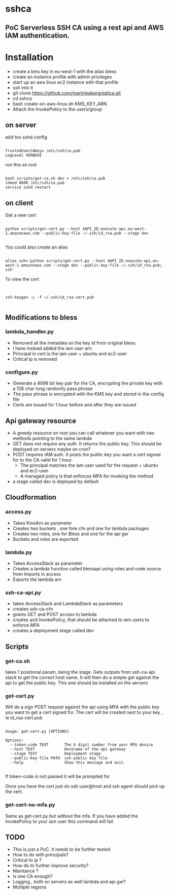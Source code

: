 # sshca

## PoC Serverless SSH CA using a rest api and AWS IAM authentication.


# Installation


* create a kms key in eu-west-1 with the alias bless
* create an instance profile with admin privileges
* start up an aws linux ec2 instance with that profile
* ssh into it
* git clone https://github.com/martinkaberg/sshca.git
* cd sshca
* bash create-on-aws-linux.sh KMS_KEY_ARN
* Attach the InvokePolicy to the users/group



## on server

add too sshd config


```

TrustedUserCAKeys /etc/ssh/ca.pub
LogLevel VERBOSE

```


run this as root


```

bash scripts/get-ca.sh dev > /etc/ssh/ca.pub
chmod 0600 /etc/ssh/ca.pub
service sshd restart

```


## on client
Get a new cert


```

python scripts/get-cert.py --host $API_ID.execute-api.eu-west-1.amazonaws.com --public-key-file ~/.ssh/id_rsa.pub --stage dev


```


You could also create an alias


```

alias ssh='python scripts/get-cert.py --host $API_ID.execute-api.eu-west-1.amazonaws.com --stage dev --public-key-file ~/.ssh/id_rsa.pub; ssh'

```


To view the cert


```


ssh-keygen -L -f ~/.ssh/id_rsa-cert.pub


```



## Modifications to bless


### lambda_handler.py

* Removed all the metadata on the key id from original bless.
* I have instead added the iam user arn.
* Principal in cert is the iam user  + ubuntu and ec2-user
* Critical ip is removed

### configure.py

* Generate a 4096 bit key pair for the CA,  encrypting the private key with a 128 char long randomly pass phrase
* The pass phrase is encrypted with the KMS key and stored in the config file
* Certs are issued for 1 hour before and after they are issued

## Api gateway resource

* A greedy resource on root you can call whatever you want with two methods pointing to the same lambda
* GET does not require any auth. It returns the public key. This should be deployed on servers maybe on cron?
* POST requires IAM auth. It posts the public key you want a cert signed for to the CA valid for 1 hour.
	* The principal matches the iam user used for the request + ubuntu and ec2-user
	* A managed policy is that enforces MFA for invoking the method
* a stage called dev is deployed by default


## Cloudformation

### access.py

* Takes KmsArn as parameter
* Creates two buckets , one fore cfn and one for lambda packages
* Creates two roles,  one for Bless and one for the api gw
* Buckets and roles are exported

### lambda.py

* Takes AccessStack as parameter
* Creates a lambda function called blessapi using roles and code source from Imports in access
* Exports the lambda arn

### ssh-ca-api.py

* takes AccessStack and LambdaStack as parameters
* creates ssh-ca-cfn
* grants GET and POST access to lambda
* creates and InvokePolicy, that should be attached to iam users to enforce MFA
* creates a deployment stage called dev


## Scripts

### get-ca.sh
takes 1 positional param, being the stage. Gets outputs from ssh-ca-api stack to get the correct host name. It will then
do a simple get against the api to get the public key. This one should be installed on the servers

### get-cert.py
Will do a sign POST request against the api using MFA with the public key you want to get a cert signed for.
The cert will be created next to your key , ie id_rsa-cert.pub


```

Usage: get-cert.py [OPTIONS]

Options:
  --token-code TEXT       The 6 digit number from your MFA device
  --host TEXT             Hostname of the api gateway
  --stage TEXT            Deployment stage
  --public-key-file PATH  ssh public key file
  --help                  Show this message and exit.


```


If token-code is not passed it will be prompted for

Once you have the cert just do ssh user@host and ssh agent should pick up the cert.

### get-cert-no-mfa.py
Same as get-cert.py but without the mfa.  If you have added the InvokePolicy to your iam user this command will fail


## TODO
* This is just a PoC. It needs to be further tested.
* How to do with principals?
* Critical to ip ?
* How do to further improve security?
* Maintance ?
* Is one CA enough?
* Logging , both on servers as well lambda and api gw?
* Multiple regions




